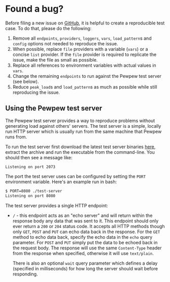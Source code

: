 # Found a bug?

Before filing a new issue on [GitHub](https://github.com/FamilySearch/pewpew/issues), it is helpful to create a reproducible test case. To do that, please do the following:

1) Remove all `endpoints`, `providers`, `loggers`, `vars`, `load_pattern`s and `config` options not needed to reproduce the issue.
2) When possible, replace `file` providers with a variable (`vars`) or a concise `list` provider. If the `file` provider is required to replicate the issue, make the file as small as possible.
3) Replace all references to environment variables with actual values in `vars`.
4) Change the remaining `endpoints` to run against the Pewpew test server (see below).
5) Reduce `peak_load`s and `load_pattern`s as much as possible while still reproducing the issue.

## Using the Pewpew test server

The Pewpew test server provides a way to reproduce problems without generating load against others' servers. The test server is a simple, locally run HTTP server which is usually run from the same machine that Pewpew runs from.

To run the test server first download the latest test server binaries [here](https://github.com/FamilySearch/pewpew/releases), extract the archive and run the executable from the command-line. You should then see a message like:

```
Listening on port 2073
```

The port the test server uses can be configured by setting the `PORT` environment variable. Here's an example run in bash:

```bash
$ PORT=8080 ./test-server
Listening on port 8080
```

The test server provides a single HTTP endpoint:

- `/` - this endpoint acts as an "echo server" and will return within the response body any data that was sent to it. This endpoint should only ever return a `200` or `204` status code. It accepts all HTTP methods though only `GET`, `POST` and `PUT` can echo data back in the response. For the `GET` method to echo data back, specify the echo data in the `echo` query parameter. For `POST` and `PUT` simply put the data to be echoed back in the request body. The response will use the same `Content-Type` header from the response when specified, otherwise it will use `text/plain`.

  There is also an optional `wait` query parameter which defines a delay (specified in milliseconds) for how long the server should wait before responding.